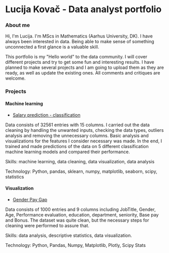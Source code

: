 # Lucija Kovač - Data analyst portfolio
### About me
Hi, I'm Lucija. I'm MScs in Mathematics (Aarhus University, DK). I have always been interested in data. Being able to make sense of something unconnected a first glance is a valuable skill.

This portfolio is my "Hello world" to the data community. I will cover different projects and try to get some fun and interesting results. I have planned to make several projects and I am going to upload them as they are ready, as well as update the existing ones. All comments and critiques are welcome.

### Projects

#### Machine learning
- [Salary prediction - classification](https://github.com/luctuc8/data-analysis-portfolio/blob/main/Salary%20prediction%20-%20classification.ipynb)

Data consists of 32561 entries with 15 columns. I carried out the data cleaning by handling the unwanted inputs, checking the data types, outliers analysis and removing the unnecessary columns. Basic analysis and visualizations for the features I consider necessary was made.
In the end, I trained and made predictions of the data on 5 different classification machine learning models and compared their performance.

Skills: machine learning, data cleaning, data visualization, data analysis

Technology: Python, pandas, sklearn, numpy, matplotlib, seaborn, scipy, statistics

#### Visualization
- [Gender Pay Gap](https://github.com/luctuc8/data-analysis-portfolio/blob/main/Gender%20gap%20pay.ipynb)

Data consists of 1000 entries and 9 columns including JobTitle, Gender, Age, Performance evaluation, education, department, seniority, Base pay and Bonus.
The dataset was quite clean, but the necessary steps for cleaning were performed to assure that.

Skills: data analysis, descriptive statistics, data visualization.

Technology: Python, Pandas, Numpy, Matplotlib, Plotly, Scipy Stats

